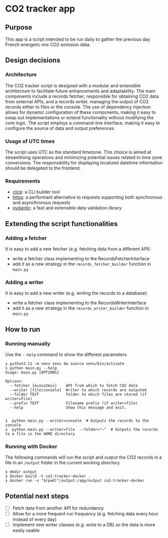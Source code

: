 # CO2 tracker app

## Purpose

This app is a script intended to be run daily to gather the previous day French energetic mix
CO2 emission data.

## Design decisions

### Architecture

The CO2 tracker script is designed with a modular and extensible architecture to facilitate future
enhancements and adaptability. The main components include a records fetcher, responsible for
obtaining CO2 data from external APIs, and a records writer, managing the output of CO2 records
either to files or the console. The use of dependency injection allows for dynamic configuration
of these components, making it easy to swap out implementations or extend functionality without
modifying the core logic. The script employs a command-line interface, making it easy to configure
the source of data and output preferences.

### Usage of UTC times

The script uses UTC as the standard timezone. This choice is aimed at streamlining operations and
minimizing potential issues related to time zone conversions. The responsibility for displaying
localized datetime information should be delegated to the frontend.

### Requirements

- [click](https://click.palletsprojects.com/en/8.1.x/): a CLI builder tool
- [httpx](https://www.python-httpx.org/): a performant alternative to requests supporting both
  synchronous and asynchronous requests
- [pydantic](https://docs.pydantic.dev/latest/): a fast and extensible data validation library

## Extending the script functionalities

### Adding a fetcher

It is easy to add a new fetcher (e.g. fetching data from a different API):

- write a fetcher class implementing to the RecordsFetcherInterface
- add it as a new strategy in the `records_fetcher_builder` function in `main.py`

### Adding a writer

It is easy to add a new writer (e.g. writing the records to a database):

- write a fetcher class implementing to the RecordsWriterInterface
- add it as a new strategy in the `records_writer_builder` function in `main.py`

## How to run

### Running manually

Use the `--help` command to show the different parameters

```shell
❯ python3.11 -m venv venv && source venv/bin/activate
❯ python main.py --help
Usage: main.py [OPTIONS]

Options:
  --fetcher [ecoco2mix]    API from which to fetch C02 data
  --writer [file|console]  Writer to which records are outputed
  --folder TEXT            Folder to which files are stored (if writer=file)
  --prefix TEXT            Filename prefix (if writer=file)
  --help                   Show this message and exit.


❯  python main.py --writer=console  # Outputs the records to the console
❯  python main.py --writer=file  --folder="~"  # Outputs the records to a file in the HOME directory
```

### Running with Docker

The following commands will run the script and output the CO2 records in a file in an `/output`
folder in the current working directory.

```shell
❯ mkdir output
❯ docker build -t co2-tracker-docker .
❯ docker run -v "$(pwd)"/output:/app/output co2-tracker-docker
```

## Potential next steps

- [ ] Fetch data from another API for redundancy
- [ ] Allow for a more frequent run frequency (e.g. fetching data every hour instead of every day)
- [ ] Implement new writer classes (e.g. write to a DB) so the data is more easily usable